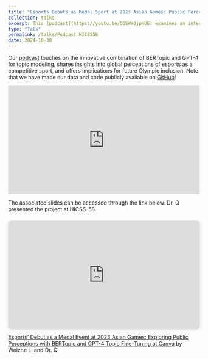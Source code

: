 ```yaml
---
title: "Esports Debuts as Medal Sport at 2023 Asian Games: Public Perception on X"
collection: talks
excerpt: This [podcast](https://youtu.be/OGSWYdjpHUE) examines an interesting study accepted by _The 58th Hawaii International Conference on System Sciences_ that uses latest NLP techniques (BERTopic and LLM topic representation) to analyze public discourse around esports’ inclusion in the Asian Games on X.
type: "Talk"
permalink: /talks/Podcast_HICSS58
date: 2024-10-30
---
```


Our [podcast](https://youtu.be/OGSWYdjpHUE) touches on the innovative combination of BERTopic and GPT-4 for topic modeling, shares insights into global perceptions of esports as a competitive sport, and offers implications for future Olympic inclusion. Note that we have made our data and code publicly available on [GitHub](https://github.com/TyrealQ/Twitter-Perceptions-Esports-2023-Asian-Games_HICSS-58)!

<iframe src="https://www.youtube.com/embed/OGSWYdjpHUE" 
    style="display: block; width: 100%; aspect-ratio: 16/9; margin-bottom: 1em;"
    frameborder="0" 
    allow="accelerometer; autoplay; clipboard-write; encrypted-media; gyroscope; picture-in-picture" 
    allowfullscreen>
</iframe>

The associated slides can be accessed through the link below. Dr. Q presented the project at HICSS-58.

<div style="position: relative; width: 100%; height: 0; padding-top: 56.2500%;
 padding-bottom: 0; box-shadow: 0 2px 8px 0 rgba(63,69,81,0.16); margin-top: 1.6em; margin-bottom: 0.9em; overflow: hidden;
 border-radius: 8px; will-change: transform;">
  <iframe loading="lazy" style="position: absolute; width: 100%; height: 100%; top: 0; left: 0; border: none; padding: 0;margin: 0;"
    src="https://www.canva.com/design/DAGbK_XHxe0/8ePRDvu3If6-1NOp5TCBFg/view?embed" allowfullscreen="allowfullscreen" allow="fullscreen">
  </iframe>
</div>
<a href="https://www.canva.com/design/DAGbK_XHxe0/IRrhMpKQtrdSniFpl3CKmA/view?utm_content=DAGbK_XHxe0&utm_campaign=designshare&utm_medium=link2&utm_source=uniquelinks&utlId=hc2ce5a9d6b" target="_blank" rel="noopener">Esports’ Debut as a Medal Event at 2023 Asian Games: Exploring Public Perceptions with BERTopic and GPT-4 Topic Fine-Tuning at Canva</a> by Weizhe Li and Dr. Q
